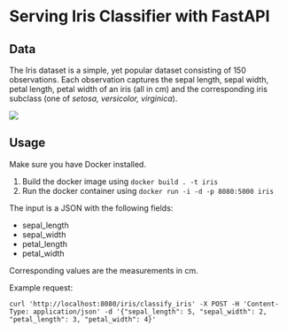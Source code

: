 # Serving Iris Classifier with FastAPI

## Data

The Iris dataset is a simple, yet popular dataset consisting of 150 observations. Each observation captures the sepal length, sepal width, petal length, petal width of an iris (all in cm) and the corresponding iris subclass (one of *setosa, versicolor, virginica*).

![](https://s3.amazonaws.com/assets.datacamp.com/blog_assets/Machine+Learning+R/iris-machinelearning.png)


## Usage

Make sure you have Docker installed.

1. Build the docker image using `docker build . -t iris`
2. Run the docker container using `docker run -i -d -p 8080:5000 iris`

The input is a JSON with the following fields:

* sepal_length
* sepal_width
* petal_length
* petal_width

Corresponding values are the measurements in cm.

Example request:

```shell
curl 'http://localhost:8080/iris/classify_iris' -X POST -H 'Content-Type: application/json' -d '{"sepal_length": 5, "sepal_width": 2, "petal_length": 3, "petal_width": 4}'
```
